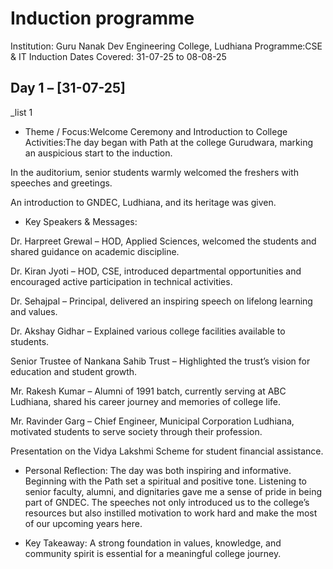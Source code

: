 # Induction programme 
Institution: Guru Nanak Dev Engineering College, Ludhiana
Programme:CSE & IT Induction
Dates Covered: 31-07-25 to 08-08-25
## Day 1 – [31-07-25]

_list 1

* Theme / Focus:Welcome Ceremony and Introduction to College
Activities:The day began with Path at the college Gurudwara, marking an auspicious start to the induction.

In the auditorium, senior students warmly welcomed the freshers with speeches and greetings.

An introduction to GNDEC, Ludhiana, and its heritage was given.


* Key Speakers & Messages:

Dr. Harpreet Grewal – HOD, Applied Sciences, welcomed the students and shared guidance on academic discipline.

Dr. Kiran Jyoti – HOD, CSE, introduced departmental opportunities and encouraged active participation in technical activities.

Dr. Sehajpal – Principal, delivered an inspiring speech on lifelong learning and values.

Dr. Akshay Gidhar – Explained various college facilities available to students.

Senior Trustee of Nankana Sahib Trust – Highlighted the trust’s vision for education and student growth.

Mr. Rakesh Kumar – Alumni of 1991 batch, currently serving at ABC Ludhiana, shared his career journey and memories of college life.

Mr. Ravinder Garg – Chief Engineer, Municipal Corporation Ludhiana, motivated students to serve society through their profession.

Presentation on the Vidya Lakshmi Scheme for student financial assistance.


* Personal Reflection:
The day was both inspiring and informative. Beginning with the Path set a spiritual and positive tone. Listening to senior faculty, alumni, and dignitaries gave me a sense of pride in being part of GNDEC. The speeches not only introduced us to the college’s resources but also instilled motivation to work hard and make the most of our upcoming years here.

* Key Takeaway:
A strong foundation in values, knowledge, and community spirit is essential for a meaningful college journey.
